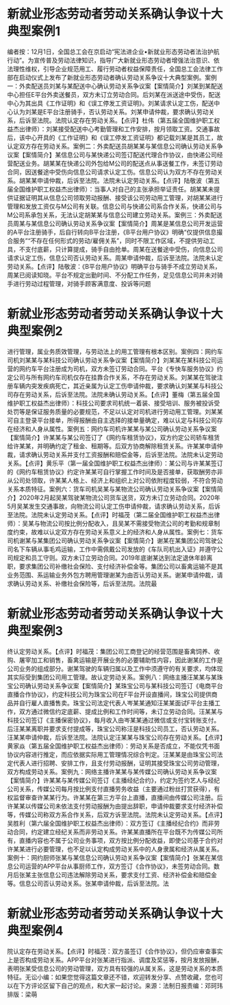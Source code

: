 # 新就业形态劳动者劳动关系确认争议十大典型案例1

编者按：12月1日，全国总工会在京启动“宪法进企业•新就业形态劳动者法治护航行动”。为宣传普及劳动法律知识，指导广大新就业形态劳动者增强法治意识、依法理性维权，引导企业规范用工、履行劳动者权益保障责任，全国总工会法律工作部在启动仪式上发布了新就业形态劳动者确认劳动关系争议十大典型案例。案例一：外卖配送员刘某与某配送中心确认劳动关系争议案【案情简介】刘某到某配送中心担任E平台外卖送餐员，双方未订立劳动合同。后刘某在派送途中受伤，配送中心为其出具《工作证明》和《误工停发工资证明》。刘某请求认定工伤，配送中心认为刘某是E平台注册骑手，否认劳动关系。刘某申请仲裁，要求确认劳动关系，后诉至法院。法院认定存在劳动关系。【点评】杜伟（第五届全国维护职工权益杰出律师）：刘某接受配送中心考勤管理和工作安排，按月领取工资。交通事故后，该中心开具的《工作证明》和《误工停发工资证明》都记载刘某是其员工，故认定双方存在劳动关系。案例二：外卖配送员胡某某与某信息公司确认劳动关系争议案【案情简介】某信息公司与某快递公司签订配送代理合作协议，由快递公司经营配送业务。胡某某在快递公司外包给M公司的配送点从事送餐工作，未签订劳动合同，因送餐途中受伤向信息公司请求认定工伤。信息公司认为双方不存在劳动关系。胡某某申请仲裁，后诉至法院。法院未认定劳动关系。【点评】陆敬波（第五届全国维护职工权益杰出律师）：当事人对自己的主张承担举证责任。胡某某未提供证据证明其从信息公司领取劳动报酬、接受该公司劳动用工管理，对胡某某进行管理和发放工资仅与M公司有关联。信息公司与快递公司系合作关系，快递公司与M公司系承包关系，无法认定胡某某与信息公司建立劳动关系。案例三：外卖配送员周某与某信息公司确认劳动关系争议案【案情简介】周某是某信息公司开发运营的A平台注册骑手，后自行转向B平台注册，《B平台用户协议》明确“仅提供信息撮合服务”“不存在任何形式的劳动/雇佣关系”，同时不限工作区域，不提供劳动工具，不支付底薪，只计算提成，骑手自由抢单。周某在送餐途中受伤，向信息公司请求认定工伤，信息公司否认劳动关系。周某申请仲裁，后诉至法院。法院未认定劳动关系。【点评】陆敬波：《B平台用户协议》明确平台与骑手不成立劳动关系，周某已阅读知晓。平台不规定出勤时间、不分配工作任务，足见信息公司并未对骑手进行劳动过程管理，对骑手顾客满意度、投诉等问题

# 新就业形态劳动者劳动关系确认争议十大典型案例2

进行管理，属业务质效管理，与劳动法上的用工管理有根本区别。案例四：网约车司机刘某某与某科技公司确认劳动关系争议案【案情简介】刘某某在某科技公司运营的网约车平台注册成为司机，双方未签订劳动合同。平台《专快车服务协议》约定公司与所有网约车司机仅存在挂靠合作关系，不存在劳动关系。刘某某在驾驶注册车辆内突发疾病死亡，其近亲属为认定工伤申请仲裁，要求确认刘某某与科技公司存在劳动关系，后诉至法院。法院未确认劳动关系。【点评】董梅（第五届全国维护职工权益杰出律师）：科技公司要求司机统一着装、接受培训、服务被投诉受处罚等是保证服务质量的必要规范，不足以认定对司机进行劳动用工管理。刘某某可自主登录平台接单，所得报酬由自主选择的接单量确定，难以认定与科技公司存在经济和人身从属性。案例五：网约车司机许某某与某公司确认劳动关系争议案【案情简介】许某某与某公司签订了《网约车租赁协议》，双方约定公司轿车租赁给许某某，并明确约定了租金、租期等。后双方协商解除租赁关系。许某某申请仲裁，请求确认劳动关系并支付工资报酬和赔偿金等，后诉至法院。法院未认定劳动关系。【点评】黄乐平（第一届全国维护职工权益杰出律师）：某公司与许某某签订的《网约车租赁协议》约定许某某可自行掌握工作时间及是否接单，获取酬劳亦非从公司处领取，许某某人格上、经济上和组织上对公司依附程度较弱，不符合劳动关系本质特征。案例六：货车司机吴某与某物流公司确认劳动关系争议案【案情简介】2020年2月起吴某驾驶某物流公司货车送货，双方未订立劳动合同。2020年5月吴某发生交通事故，向物流公司认定工伤申请仲裁，请求确认劳动关系，后诉至法院。法院未认定劳动关系。【点评】时福茂（第二届全国维护职工权益杰出律师）：吴某与物流公司按比例分配收入，且吴某不需接受物流公司的考勤和规章制度约束，故难以认定双方存在劳动关系意义上的经济和人身从属性。案例七：货车司机谢某与某集团公司确认劳动关系争议案【案情简介】谢某在某集团公司驾驶公司名下车辆从事毛鸡运输，工作中需佩戴公司发放的《车队司机出入证》并遵守公司规定和员工守则。双方未订立劳动合同。2019年底谢某达到法定退休年龄离职，要求集团公司补缴社会保险、支付经济补偿金等。集团公司以畜禽运输不是其业务范围、系运输业务外包方聘用管理谢某为由否认劳动关系。谢某申请仲裁，请求确认劳动关系、补缴社会保险等，后诉至法院。法院最

# 新就业形态劳动者劳动关系确认争议十大典型案例3

终认定劳动关系。【点评】时福茂：集团公司工商登记的经营范围是畜禽饲养、收购、屠宰加工和销售，畜禽运输是开展业务的必要辅助性内容，因此谢某的工作是公司业务的组成部分。谢某驾驶的车辆归属以及工作中须遵守的有关要求，均体现其实际受到集团公司用工管理。故认定劳动关系。案例八：网络主播汪某某与某珠宝公司确认劳动关系争议案【案情简介】某珠宝公司与某科技公司签订《电商平台直播合作协议》，约定科技公司为珠宝公司在F平台开设直播间，珠宝公司提供商品并自行雇人直播售卖。珠宝公司法定代表人岑某某通知汪某某面试F平台主播工作，双方通过微信约定底薪、提成比例和工作时间等，未订立劳动合同。汪某某与科技公司签订《主播保密协议》，每月收入由岑某某通过微信或支付宝转账支付。后汪某某离职并要求支付提成等，珠宝公司称汪是科技公司员工，否认劳动关系。汪某某申请仲裁，后诉至法院。法院认定汪某某与珠宝公司存在劳动关系。【点评】黄家焱（第五届全国维护职工权益杰出律师）：劳动关系是否成立，不能仅凭书面协议内容进行推定，而应依据实际用工管理情况综合判定。汪某某是由珠宝公司法定代表人进行招聘、安排工作，且支付劳动报酬，证明其接受珠宝公司劳动管理，双方构成劳动关系。案例九：网络主播许某某与某传媒公司确认劳动关系争议案【案情简介】许某某与某传媒公司签订《主播经纪合约》，约定为签约艺人与经纪公司关系，传媒公司每月按比例支付直播劳务收益（主要通过粉丝打赏获得），有权监督审查许某某行为。许某某在第三方平台上直播，直播间由传媒公司注册。后许某某以传媒公司未依法支付劳动报酬为由提出辞职，申请仲裁要求支付经济补偿等，传媒公司称双方系合作关系，后双方诉至法院。法院未认定劳动关系。【点评】吴胜利（第六届全国维护职工权益杰出律师）：双方签订《主播经纪合约》而非劳动合同，约定建立经纪关系而非劳动关系。许某某直播所在平台既不为传媒公司所有，直播内容也不属于公司业务事项，双方按比例分配收益，即使公司基于合约对许某某进行必要管理，也不足以认定构成劳动关系中的人身隶属和经济从属关系。案例十：网约厨师张某与某信息公司确认劳动关系争议案【案情简介】张某在某信息公司运营的APP平台从事厨师工作，双方签订《合作协议》，未签劳动合同。数月后张某主张信息公司违法解除劳动关系，要求支付工资、经济补偿金和赔偿金等。信息公司否认劳动关系。张某申请仲裁，后诉至法院。法

# 新就业形态劳动者劳动关系确认争议十大典型案例4

院认定存在劳动关系。【点评】时福茂：双方虽签订《合作协议》，但仍应审查事实上是否构成劳动关系。APP平台对张某进行指派、调度及奖惩等，按月发放报酬，表明张某受信息公司的劳动管理，双方具有较强的从属关系，这是劳动关系的本质特征。无讼小编：如果您觉得这篇文章还不错，欢迎转发分享、点赞收藏，您也可以在下方评论区留下自己的观点，和大家一起讨论。来源：法制日报责编：邓珂玮排版：梁萌

